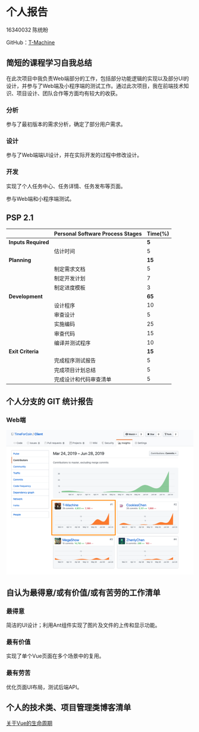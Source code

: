 # 个人报告

16340032 陈统盼

GitHub：[T-Machine](https://github.com/T-Machine)

## 简短的课程学习自我总结

在此次项目中我负责Web端部分的工作，包括部分功能逻辑的实现以及部分UI的设计，并参与了Web端及小程序端的测试工作。通过此次项目，我在前端技术知识、项目设计、团队合作等方面均有较大的收获。

### 分析

参与了最初版本的需求分析，确定了部分用户需求。

### 设计

参与了Web端端UI设计，并在实际开发的过程中修改设计。

### 开发

实现了个人任务中心、任务详情、任务发布等页面。

参与Web端和小程序端测试。

## PSP 2.1

|                     | Personal Software Process Stages | Time(%) |
| ------------------- | -------------------------------- | ------- |
| **Inputs Required** |                                  | **5**   |
|                     | 估计时间                         | 5       |
| **Planning**        |                                  | **15**  |
|                     | 制定需求文档                     | 5       |
|                     | 制定开发计划                     | 7       |
|                     | 制定进度模板                     | 3       |
| **Development**     |                                  | **65**  |
|                     | 设计程序                         | 10      |
|                     | 审查设计                         | 5       |
|                     | 实施编码                         | 25      |
|                     | 审查代码                         | 15      |
|                     | 编译并测试程序                   | 10      |
| **Exit Criteria**   |                                  | **15**  |
|                     | 完成程序测试报告                 | 5       |
|                     | 完成项目计划总结                 | 5       |
|                     | 完成设计和代码审查清单           | 5       |



## 个人分支的 GIT 统计报告

### Web端

![web](16340032/web.png)



## 自认为最得意/或有价值/或有苦劳的工作清单

### 最得意

简洁的UI设计；利用Ant组件实现了图片及文件的上传和显示功能。

### 最有价值

实现了单个Vue页面在多个场景中的复用。

### 最有劳苦

优化页面UI布局，测试后端API。



## 个人的技术类、项目管理类博客清单

[关于Vue的生命周期](<https://blog.csdn.net/Drawspirit/article/details/93987180>)